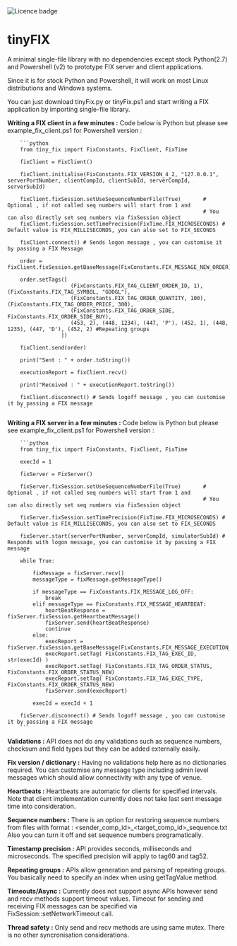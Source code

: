 <td><img src="https://img.shields.io/badge/LICENCE-PUBLIC%20DOMAIN-green.svg" alt="Licence badge"></td>

# tinyFIX

A minimal single-file library with no dependencies except stock Python(2.7) and Powershell (v2) to prototype FIX server and client applications.
    
Since it is for stock Python and Powershell, it will work on most Linux distributions and Windows systems.
    
You can just download tinyFix.py or tinyFix.ps1 and start writing a FIX application by importing single-file library.


**Writing a FIX client in a few minutes :** Code below is Python but please see example_fix_client.ps1 for Powershell version :

    
		```python
        from tiny_fix import FixConstants, FixClient, FixTime
        
        fixClient = FixClient()
        
        fixClient.initialise(FixConstants.FIX_VERSION_4_2, "127.0.0.1", serverPortNumber, clientCompId, clientSubId, serverCompId, serverSubId)
        
        fixClient.fixSession.setUseSequenceNumberFile(True)       # Optional , if not called seq numbers will start from 1 and 
                                                                  # You can also directly set seq numbers via fixSession object
        fixClient.fixSession.setTimePrecision(FixTime.FIX_MICROSECONDS) # Default value is FIX_MILLISECONDS, you can also set to FIX_SECONDS
        
        fixClient.connect() # Sends logon message , you can customise it by passing a FIX Message
        
        order = fixClient.fixSession.getBaseMessage(FixConstants.FIX_MESSAGE_NEW_ORDER)
        
        order.setTags([
                        (FixConstants.FIX_TAG_CLIENT_ORDER_ID, 1), (FixConstants.FIX_TAG_SYMBOL, "GOOGL"),
                        (FixConstants.FIX_TAG_ORDER_QUANTITY, 100), (FixConstants.FIX_TAG_ORDER_PRICE, 300),
                        (FixConstants.FIX_TAG_ORDER_SIDE, FixConstants.FIX_ORDER_SIDE_BUY),
                        (453, 2), (448, 1234), (447, 'P'), (452, 1), (448, 1235), (447, 'D'), (452, 2) #Repeating groups
                     ])
        
        fixClient.send(order)
        
        print("Sent : " + order.toString())
        
        executionReport = fixClient.recv()
        
        print("Received : " + executionReport.toString())

        fixClient.disconnect() # Sends logoff message , you can customise it by passing a FIX message          
        ```
    
**Writing a FIX server in a few minutes :** Code below is Python but please see example_fix_client.ps1 for Powershell version : 

		```python
        from tiny_fix import FixConstants, FixClient, FixTime

        execId = 1
        
        fixServer = FixServer()
        
        fixServer.fixSession.setUseSequenceNumberFile(True)       # Optional , if not called seq numbers will start from 1 and 
                                                                  # You can also directly set seq numbers via fixSession object
        
        fixServer.fixSession.setTimePrecision(FixTime.FIX_MICROSECONDS) # Default value is FIX_MILLISECONDS, you can also set to FIX_SECONDS
        
        fixServer.start(serverPortNumber, serverCompId, simulatorSubId) # Responds with logon message, you can customise it by passing a FIX message
        
        while True:
        
            fixMessage = fixServer.recv()
            messageType = fixMessage.getMessageType()

            if messageType == FixConstants.FIX_MESSAGE_LOG_OFF:
                break
            elif messageType == FixConstants.FIX_MESSAGE_HEARTBEAT:
                heartBeatResponse = fixServer.fixSession.getHeartbeatMessage()
                fixServer.send(heartBeatResponse)
                continue
            else:
                execReport = fixServer.fixSession.getBaseMessage(FixConstants.FIX_MESSAGE_EXECUTION_REPORT)
                execReport.setTag( FixConstants.FIX_TAG_EXEC_ID, str(execId) )
                execReport.setTag( FixConstants.FIX_TAG_ORDER_STATUS, FixConstants.FIX_ORDER_STATUS_NEW)
                execReport.setTag( FixConstants.FIX_TAG_EXEC_TYPE, FixConstants.FIX_ORDER_STATUS_NEW)
                fixServer.send(execReport)
     
            execId = execId + 1

        fixServer.disconnect() # Sends logoff message , you can customise it by passing a FIX message
        ```
        
**Validations :** API does not do any validations such as sequence numbers, checksum and field types but they can be added externally easily.

**Fix version / dictionary :** Having no validations help here as no dictionaries required. You can customise any message type including admin level messages which should allow connectivity with any type of venue.

**Heartbeats :** Heartbeats are automatic for clients for specified intervals. Note that client implementation currently does not take last sent message time into consideration.

**Sequence numbers :** There is an option for restoring sequence numbers from files with format : <sender_comp_id>_<target_comp_id>_sequence.txt
                       Also you can turn it off and set sequence numbers programatically.

**Timestamp precision :** API provides seconds, milliseconds and microseconds. The specified precision will apply to tag60 and tag52.

**Repeating groups  :** APIs allow generation and parsing of repeating groups. You basically need to specify an index when using getTagValue method.

**Timeouts/Async   :** Currently does not support async APIs however send and recv methods support timeout values. Timeout for sending and receiving FIX messages can be specified via FixSession::setNetworkTimeout call.

**Thread safety  :** Only send and recv methods are using same mutex. There is no other syncronisation considerations.  